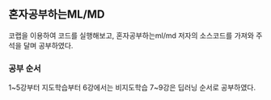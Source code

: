 ## 혼자공부하는ML/MD

코랩을 이용하여 코드를 실행해보고,
혼자공부하는ml/md 저자의 소스코드를 가져와 주석을 달며 공부하였다.

### 공부 순서

1~5강부터 지도학습부터 
6강에서는 비지도학습
7~9강은 딥러닝 순서로 공부하였다.



